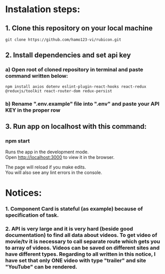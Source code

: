 # Instalation steps: 

## 1. Clone this repository on your local machine

    git clone https://github.com/hamo123-vi/rubicon.git

## 2. Install dependencies and set api key

###     a) Open root of cloned repository in terminal and paste command written below: 

    npm install axios dotenv eslint-plugin-react-hooks react-redux @reduxjs/toolkit react-router-dom redux-persist

###     b) Rename ".env.example" file into ".env" and paste your API KEY in the proper row

## 3. Run app on localhost with this command:

###     npm start


Runs the app in the development mode.\
Open [http://localhost:3000](http://localhost:3000) to view it in the browser.

The page will reload if you make edits.\
You will also see any lint errors in the console.


# Notices:

### 1. Component Card is stateful (as example) because of specification of task.

### 2. API is very large and it is very hard (beside good documentation) to find all data about videos.   To get video of movie/tv it is necessary to call separate route which gets you to array of videos. Videos can be saved on different sites and have different types. Regarding to all written in this notice, I have set that only ONE video with type "trailer" and site "YouTube" can be rendered.
